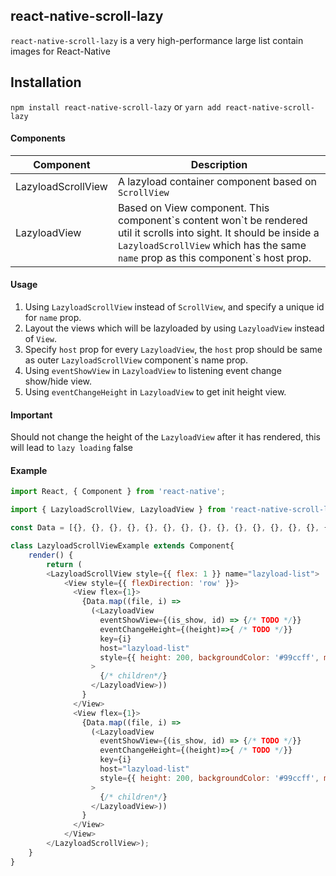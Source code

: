 ## react-native-scroll-lazy 

`react-native-scroll-lazy` is a very high-performance large list contain images for React-Native

## Installation

`npm install react-native-scroll-lazy` or `yarn add react-native-scroll-lazy`

#### Components

Component           | Description
------------------- | --------------------
LazyloadScrollView  | A lazyload container component based on `ScrollView`
LazyloadView        | Based on View component. This component\`s content won\`t be rendered util it scrolls into sight. It should be inside a `LazyloadScrollView` which has the same `name` prop as this component\`s host prop.

#### Usage

1. Using `LazyloadScrollView` instead of `ScrollView`, and specify a unique id for `name` prop.
2. Layout the views which will be lazyloaded by using `LazyloadView` instead of `View`.
3. Specify `host` prop for every `LazyloadView`, the `host` prop should be same as outer `LazyloadScrollView` component`s name prop.
4. Using `eventShowView` in `LazyloadView` to listening event change show/hide view.
5. Using `eventChangeHeight` in `LazyloadView` to get init height view.

#### Important

Should not change the height of the `LazyloadView` after it has rendered, this will lead to `lazy loading` false

#### Example

```js
import React, { Component } from 'react-native';

import { LazyloadScrollView, LazyloadView } from 'react-native-scroll-lazy';

const Data = [{}, {}, {}, {}, {}, {}, {}, {}, {}, {}, {}, {}, {}, {}, {}]

class LazyloadScrollViewExample extends Component{
    render() {
        return (
        <LazyloadScrollView style={{ flex: 1 }} name="lazyload-list">
            <View style={{ flexDirection: 'row' }}>
              <View flex={1}>
                {Data.map((file, i) =>
                  (<LazyloadView
                    eventShowView={(is_show, id) => {/* TODO */}}
                    eventChangeHeight={(height)=>{ /* TODO */}}
                    key={i}
                    host="lazyload-list"
                    style={{ height: 200, backgroundColor: '#99ccff', marginHorizontal: 5, marginTop: 5, borderRadius: 5 }}
                  >
                    {/* children*/}
                  </LazyloadView>))
                }
              </View>
              <View flex={1}>
                {Data.map((file, i) =>
                  (<LazyloadView
                    eventShowView={(is_show, id) => {/* TODO */}}
                    eventChangeHeight={(height)=>{ /* TODO */}}
                    key={i}
                    host="lazyload-list"
                    style={{ height: 200, backgroundColor: '#99ccff', marginHorizontal: 5, marginTop: 5, borderRadius: 5 }}
                  >
                    {/* children*/}
                  </LazyloadView>))
                }
              </View>
            </View>
        </LazyloadScrollView>);
    }
}

```